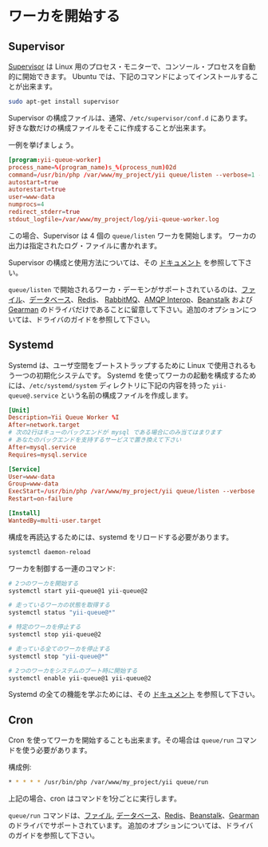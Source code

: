 ワーカを開始する
================

Supervisor
----------

[Supervisor](http://supervisord.org) は Linux 用のプロセス・モニターで、コンソール・プロセスを自動的に開始できます。
Ubuntu では、下記のコマンドによってインストールすることが出来ます。

```sh
sudo apt-get install supervisor
```

Supervisor の構成ファイルは、通常、`/etc/supervisor/conf.d` にあります。
好きな数だけの構成ファイルをそこに作成することが出来ます。

一例を挙げましょう。

```conf
[program:yii-queue-worker]
process_name=%(program_name)s_%(process_num)02d
command=/usr/bin/php /var/www/my_project/yii queue/listen --verbose=1 --color=0
autostart=true
autorestart=true
user=www-data
numprocs=4
redirect_stderr=true
stdout_logfile=/var/www/my_project/log/yii-queue-worker.log
```

この場合、Supervisor は 4 個の `queue/listen` ワーカを開始します。
ワーカの出力は指定されたログ・ファイルに書かれます。

Supervisor の構成と使用方法については、その [ドキュメント](http://supervisord.org) を参照して下さい。

`queue/listen` で開始されるワーカ・デーモンがサポートされているのは、[ファイル]、[データベース]、[Redis]、
[RabbitMQ]、[AMQP Interop]、[Beanstalk] および [Gearman] のドライバだけであることに留意して下さい。追加のオプションについては、ドライバのガイドを参照して下さい。

[ファイル]: driver-file.md
[データベース]: driver-db.md
[Redis]: driver-redis.md
[AMQP Interop]: driver-amqp-interop.md
[RabbitMQ]: driver-amqp.md
[Beanstalk]: driver-beanstalk.md
[Gearman]: driver-gearman.md

Systemd
-------

Systemd は、ユーザ空間をブートストラップするために Linux で使用されるもう一つの初期化システムです。
Systemd を使ってワーカの起動を構成するためには、`/etc/systemd/system` ディレクトリに下記の内容を持った
`yii-queue@.service` という名前の構成ファイルを作成します。

```conf
[Unit]
Description=Yii Queue Worker %I
After=network.target
# 次の2行はキューのバックエンドが mysql である場合にのみ当てはまります
# あなたのバックエンドを支持するサービスで置き換えて下さい
After=mysql.service
Requires=mysql.service

[Service]
User=www-data
Group=www-data
ExecStart=/usr/bin/php /var/www/my_project/yii queue/listen --verbose
Restart=on-failure

[Install]
WantedBy=multi-user.target
```

構成を再読込するためには、systemd をリロードする必要があります。

```sh
systemctl daemon-reload
```

ワーカを制御する一連のコマンド:

```sh
# 2つのワーカを開始する
systemctl start yii-queue@1 yii-queue@2

# 走っているワーカの状態を取得する
systemctl status "yii-queue@*"

# 特定のワーカを停止する
systemctl stop yii-queue@2

# 走っている全てのワーカを停止する
systemctl stop "yii-queue@*"

# 2つのワーカをシステムのブート時に開始する
systemctl enable yii-queue@1 yii-queue@2
```

Systemd の全ての機能を学ぶためには、その [ドキュメント](https://freedesktop.org/wiki/Software/systemd/#manualsanddocumentationforusersandadministrators) を参照して下さい。

Cron
----

Cron を使ってワーカを開始することも出来ます。その場合は `queue/run` コマンドを使う必要があります。

構成例:

```sh
* * * * * /usr/bin/php /var/www/my_project/yii queue/run
```

上記の場合、cron はコマンドを1分ごとに実行します。

`queue/run` コマンドは、[ファイル], [データベース]、[Redis]、[Beanstalk]、[Gearman] のドライバでサポートされています。
追加のオプションについては、ドライバのガイドを参照して下さい。

[ファイル]: driver-file.md
[データベース]: driver-db.md
[Redis]: driver-redis.md
[Beanstalk]: driver-beanstalk.md
[Gearman]: driver-gearman.md
